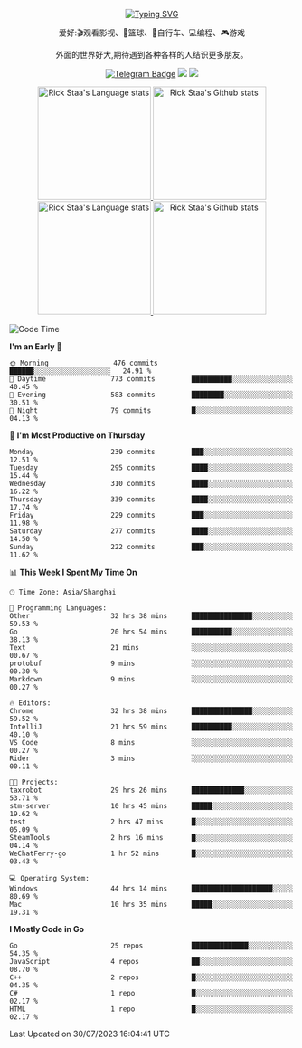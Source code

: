 <div align="center"> 

[![Typing SVG](https://readme-typing-svg.herokuapp.com?size=25&duration=2500&color=eeeeee&vCenter=true&width=200&height=40&lines=Hi+there+%F0%9F%91%8B%F0%9F%8F%BB;I'm+DanBai)](https://git.io/typing-svg)

爱好:🎬观看影视、🏀篮球、🚴自行车、💻编程、🎮游戏

外面的世界好大,期待遇到各种各样的人结识更多朋友。

[![Telegram Badge](https://img.shields.io/badge/-Telegram-blue?style=flat&logo=Telegram&logoColor=white)](https://t.me/danbai9420) 
[![](https://img.shields.io/badge/-Blog-brightgreen?style=flat&logo=Blogger&logoColor=white)](https://p00q.cn)
[![](https://img.shields.io/badge/-Email-red?style=flat&logo=Mail.Ru&logoColor=white)](mailto:danbai@88.com)
</div>

<!-- Light Mode -->
<div align="center"> 
<a href="https://github.com/anuraghazra/github-readme-stats#gh-light-mode-only">
<img height=200 src="https://github-readme-stats.vercel.app/api/top-langs/?username=danbai225&layout=compact&langs_count=10&hide_border=1&role=OWNER,COLLABORATOR#gh-light-mode-only" alt="Rick Staa's Language stats" />
</a>
<a href="https://github.com/anuraghazra/github-readme-stats#gh-light-mode-only">
<img height=200 src="https://github-readme-stats.vercel.app/api?username=danbai225&show_icons=true&count_private=true&line_height=28&hide_border=1&include_all_commits=true&card_width=450&role=OWNER,COLLABORATOR&exclude_repo=github-readme-stats#gh-light-mode-only" alt="Rick Staa's Github stats" />
</a>
</div>

<!-- Dark Mode -->
<div align="center"> 
<a href="https://github.com/anuraghazra/github-readme-stats#gh-dark-mode-only">
<img height=200 src="https://github-readme-stats.vercel.app/api/top-langs/?username=danbai225&layout=compact&langs_count=10&hide_border=1&role=OWNER,COLLABORATOR&theme=github_dark#gh-dark-mode-only" alt="Rick Staa's Language stats" />
</a>
<a href="https://github.com/anuraghazra/github-readme-stats#gh-dark-mode-only">
<img height=200 src="https://github-readme-stats.vercel.app/api?username=danbai225&show_icons=true&count_private=true&line_height=28&hide_border=1&include_all_commits=true&card_width=450&role=OWNER,COLLABORATOR&exclude_repo=github-readme-stats&theme=github_dark#gh-dark-mode-only" alt="Rick Staa's Github stats" />
</a>
</div>

<!--START_SECTION:waka-->
![Code Time](http://img.shields.io/badge/Code%20Time-731%20hrs%2032%20mins-blue)

**I'm an Early 🐤** 

```text
🌞 Morning                476 commits         ██████░░░░░░░░░░░░░░░░░░░   24.91 % 
🌆 Daytime                773 commits         ██████████░░░░░░░░░░░░░░░   40.45 % 
🌃 Evening                583 commits         ████████░░░░░░░░░░░░░░░░░   30.51 % 
🌙 Night                  79 commits          █░░░░░░░░░░░░░░░░░░░░░░░░   04.13 % 
```
📅 **I'm Most Productive on Thursday** 

```text
Monday                   239 commits         ███░░░░░░░░░░░░░░░░░░░░░░   12.51 % 
Tuesday                  295 commits         ████░░░░░░░░░░░░░░░░░░░░░   15.44 % 
Wednesday                310 commits         ████░░░░░░░░░░░░░░░░░░░░░   16.22 % 
Thursday                 339 commits         ████░░░░░░░░░░░░░░░░░░░░░   17.74 % 
Friday                   229 commits         ███░░░░░░░░░░░░░░░░░░░░░░   11.98 % 
Saturday                 277 commits         ████░░░░░░░░░░░░░░░░░░░░░   14.50 % 
Sunday                   222 commits         ███░░░░░░░░░░░░░░░░░░░░░░   11.62 % 
```


📊 **This Week I Spent My Time On** 

```text
🕑︎ Time Zone: Asia/Shanghai

💬 Programming Languages: 
Other                    32 hrs 38 mins      ███████████████░░░░░░░░░░   59.53 % 
Go                       20 hrs 54 mins      ██████████░░░░░░░░░░░░░░░   38.13 % 
Text                     21 mins             ░░░░░░░░░░░░░░░░░░░░░░░░░   00.67 % 
protobuf                 9 mins              ░░░░░░░░░░░░░░░░░░░░░░░░░   00.30 % 
Markdown                 9 mins              ░░░░░░░░░░░░░░░░░░░░░░░░░   00.27 % 

🔥 Editors: 
Chrome                   32 hrs 38 mins      ███████████████░░░░░░░░░░   59.52 % 
IntelliJ                 21 hrs 59 mins      ██████████░░░░░░░░░░░░░░░   40.10 % 
VS Code                  8 mins              ░░░░░░░░░░░░░░░░░░░░░░░░░   00.27 % 
Rider                    3 mins              ░░░░░░░░░░░░░░░░░░░░░░░░░   00.11 % 

🐱‍💻 Projects: 
taxrobot                 29 hrs 26 mins      █████████████░░░░░░░░░░░░   53.71 % 
stm-server               10 hrs 45 mins      █████░░░░░░░░░░░░░░░░░░░░   19.62 % 
test                     2 hrs 47 mins       █░░░░░░░░░░░░░░░░░░░░░░░░   05.09 % 
SteamTools               2 hrs 16 mins       █░░░░░░░░░░░░░░░░░░░░░░░░   04.14 % 
WeChatFerry-go           1 hr 52 mins        █░░░░░░░░░░░░░░░░░░░░░░░░   03.43 % 

💻 Operating System: 
Windows                  44 hrs 14 mins      ████████████████████░░░░░   80.69 % 
Mac                      10 hrs 35 mins      █████░░░░░░░░░░░░░░░░░░░░   19.31 % 
```

**I Mostly Code in Go** 

```text
Go                       25 repos            ██████████████░░░░░░░░░░░   54.35 % 
JavaScript               4 repos             ██░░░░░░░░░░░░░░░░░░░░░░░   08.70 % 
C++                      2 repos             █░░░░░░░░░░░░░░░░░░░░░░░░   04.35 % 
C#                       1 repo              █░░░░░░░░░░░░░░░░░░░░░░░░   02.17 % 
HTML                     1 repo              █░░░░░░░░░░░░░░░░░░░░░░░░   02.17 % 
```




 Last Updated on 30/07/2023 16:04:41 UTC
<!--END_SECTION:waka-->

